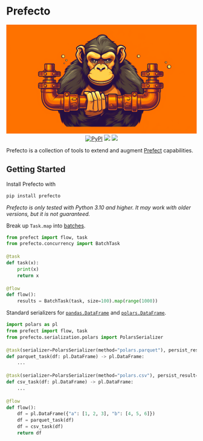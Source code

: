 # Prefecto

<p align="center">
    <img src="./assets/Monkeywrench-Data-Pipeline.png">
    <br>
    <a href="https://pypi.python.org/pypi/prefecto/" alt="PyPI version">
        <img alt="PyPI" src="https://img.shields.io/pypi/v/prefecto?color=fe7200&labelColor=eeeeee"></a>
    <a href="https://github.com/dominictarro/prefecto/" alt="Stars">
        <img src="https://img.shields.io/github/stars/dominictarro/prefecto?color=fe7200&labelColor=eeeeee" /></a>
    <a href="https://github.com/dominictarro/prefecto/pulse" alt="Activity">
        <img src="https://img.shields.io/github/commit-activity/m/dominictarro/prefecto?color=fe7200&labelColor=eeeeee" /></a>
</p>

Prefecto is a collection of tools to extend and augment [Prefect](https://www.prefect.io/) capabilities.

## Getting Started

Install Prefecto with

```bash
pip install prefecto
```

*Prefecto is only tested with Python 3.10 and higher. It may work with older versions, but it is not guaranteed.*

Break up `Task.map` into [batches](./batch_task.md#batchtask).

```python
from prefect import flow, task
from prefecto.concurrency import BatchTask

@task
def task(x):
    print(x)
    return x

@flow
def flow():
    results = BatchTask(task, size=100).map(range(1000))

```

Standard serializers for [`pandas.DataFrame`](./serializers/pandas/methods.md) and [`polars.DataFrame`](./serializers/polars/methods.md).

```python
import polars as pl
from prefect import flow, task
from prefecto.serialization.polars import PolarsSerializer

@task(serializer=PolarsSerializer(method="polars.parquet"), persist_result=True, cache_result_in_memory=False)
def parquet_task(df: pl.DataFrame) -> pl.DataFrame:
    ...

@task(serializer=PolarsSerializer(method="polars.csv"), persist_result=True, cache_result_in_memory=False)
def csv_task(df: pl.DataFrame) -> pl.DataFrame:
    ...

@flow
def flow():
    df = pl.DataFrame({"a": [1, 2, 3], "b": [4, 5, 6]})
    df = parquet_task(df)
    df = csv_task(df)
    return df
```
